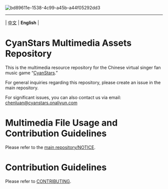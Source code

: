 ﻿![bd89611e-1538-4c99-a45b-a44f05292dd3](https://github.com/user-attachments/assets/bd89611e-1538-4c99-a45b-a44f05292dd3)

---

| [中文](README.md) | **English** |


# CyanStars Multimedia Assets Repository

This is the multimedia resource repository for the Chinese virtual singer fan music game “[CyanStars](https://github.com/IPOL-Studio/CyanStars).”

For general inquiries regarding this repository, please create an issue in the main repository.

For significant issues, you can also contact us via email: <chenluan@cyanstars.onaliyun.com>


# Multimedia File Usage and Contribution Guidelines

Please refer to the [main repository/NOTICE](https://github.com/IPOL-Studio/CyanStars/blob/main/NOTICE).


# Contribution Guidelines

Please refer to [CONTRIBUTING](CONTRIBUTING.md).
